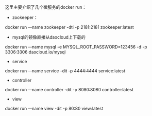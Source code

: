 这里主要介绍了几个微服务的docker run：


- zookeeper：

docker run --name zookeeper -dti -p 2181:2181 zookeeper:latest

- mysql的镜像直接从daocloud上下载的

docker run --name mysql -e MYSQL_ROOT_PASSWORD=123456 -d -p 3306:3306 daocloud.io/mysql

- service

docker run --name service -dit -p 4444:4444 service:latest

- controller

docker run --name controller -dit -p 8080:8080 controller:latest

- view

docker run --name view -dit -p 80:80 view:latest
